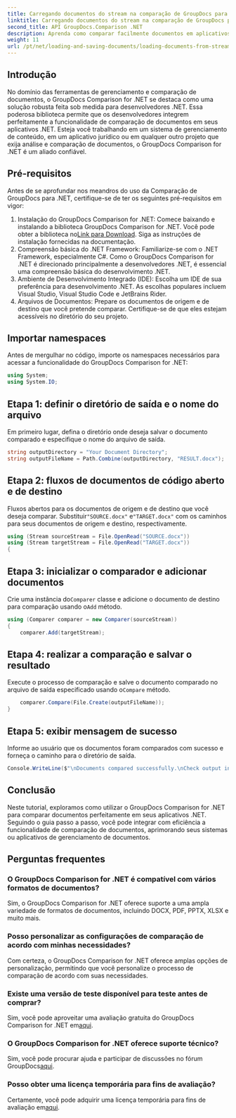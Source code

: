 ```yaml
---
title: Carregando documentos do stream na comparação de GroupDocs para .NET
linktitle: Carregando documentos do stream na comparação de GroupDocs para .NET
second_title: API GroupDocs.Comparison .NET
description: Aprenda como comparar facilmente documentos em aplicativos .NET usando GroupDocs Comparison, uma poderosa biblioteca .NET.
weight: 11
url: /pt/net/loading-and-saving-documents/loading-documents-from-stream/
---
```

## Introdução
No domínio das ferramentas de gerenciamento e comparação de documentos, o GroupDocs Comparison for .NET se destaca como uma solução robusta feita sob medida para desenvolvedores .NET. Essa poderosa biblioteca permite que os desenvolvedores integrem perfeitamente a funcionalidade de comparação de documentos em seus aplicativos .NET. Esteja você trabalhando em um sistema de gerenciamento de conteúdo, em um aplicativo jurídico ou em qualquer outro projeto que exija análise e comparação de documentos, o GroupDocs Comparison for .NET é um aliado confiável.
## Pré-requisitos
Antes de se aprofundar nos meandros do uso da Comparação de GroupDocs para .NET, certifique-se de ter os seguintes pré-requisitos em vigor:
1.  Instalação do GroupDocs Comparison for .NET: Comece baixando e instalando a biblioteca GroupDocs Comparison for .NET. Você pode obter a biblioteca no[Link para Download](https://releases.groupdocs.com/comparison/net/). Siga as instruções de instalação fornecidas na documentação.
2. Compreensão básica do .NET Framework: Familiarize-se com o .NET Framework, especialmente C#. Como o GroupDocs Comparison for .NET é direcionado principalmente a desenvolvedores .NET, é essencial uma compreensão básica do desenvolvimento .NET.
3. Ambiente de Desenvolvimento Integrado (IDE): Escolha um IDE de sua preferência para desenvolvimento .NET. As escolhas populares incluem Visual Studio, Visual Studio Code e JetBrains Rider.
4. Arquivos de Documentos: Prepare os documentos de origem e de destino que você pretende comparar. Certifique-se de que eles estejam acessíveis no diretório do seu projeto.

## Importar namespaces
Antes de mergulhar no código, importe os namespaces necessários para acessar a funcionalidade do GroupDocs Comparison for .NET:
```csharp
using System;
using System.IO;
```
## Etapa 1: definir o diretório de saída e o nome do arquivo
Em primeiro lugar, defina o diretório onde deseja salvar o documento comparado e especifique o nome do arquivo de saída.
```csharp
string outputDirectory = "Your Document Directory";
string outputFileName = Path.Combine(outputDirectory, "RESULT.docx");
```
## Etapa 2: fluxos de documentos de código aberto e de destino
 Fluxos abertos para os documentos de origem e de destino que você deseja comparar. Substituir`"SOURCE.docx"` e`"TARGET.docx"` com os caminhos para seus documentos de origem e destino, respectivamente.
```csharp
using (Stream sourceStream = File.OpenRead("SOURCE.docx"))
using (Stream targetStream = File.OpenRead("TARGET.docx"))
{
```
## Etapa 3: inicializar o comparador e adicionar documentos
 Crie uma instância do`Comparer` classe e adicione o documento de destino para comparação usando o`Add` método.
```csharp
using (Comparer comparer = new Comparer(sourceStream))
{
    comparer.Add(targetStream);
```
## Etapa 4: realizar a comparação e salvar o resultado
 Execute o processo de comparação e salve o documento comparado no arquivo de saída especificado usando o`Compare` método.
```csharp
    comparer.Compare(File.Create(outputFileName));
}
```
## Etapa 5: exibir mensagem de sucesso
Informe ao usuário que os documentos foram comparados com sucesso e forneça o caminho para o diretório de saída.
```csharp
Console.WriteLine($"\nDocuments compared successfully.\nCheck output in {outputDirectory}.");
```

## Conclusão
Neste tutorial, exploramos como utilizar o GroupDocs Comparison for .NET para comparar documentos perfeitamente em seus aplicativos .NET. Seguindo o guia passo a passo, você pode integrar com eficiência a funcionalidade de comparação de documentos, aprimorando seus sistemas ou aplicativos de gerenciamento de documentos.
## Perguntas frequentes
### O GroupDocs Comparison for .NET é compatível com vários formatos de documentos?
Sim, o GroupDocs Comparison for .NET oferece suporte a uma ampla variedade de formatos de documentos, incluindo DOCX, PDF, PPTX, XLSX e muito mais.
### Posso personalizar as configurações de comparação de acordo com minhas necessidades?
Com certeza, o GroupDocs Comparison for .NET oferece amplas opções de personalização, permitindo que você personalize o processo de comparação de acordo com suas necessidades.
### Existe uma versão de teste disponível para teste antes de comprar?
 Sim, você pode aproveitar uma avaliação gratuita do GroupDocs Comparison for .NET em[aqui](https://releases.groupdocs.com/).
### O GroupDocs Comparison for .NET oferece suporte técnico?
Sim, você pode procurar ajuda e participar de discussões no fórum GroupDocs[aqui](https://forum.groupdocs.com/c/comparison/12).
### Posso obter uma licença temporária para fins de avaliação?
 Certamente, você pode adquirir uma licença temporária para fins de avaliação em[aqui](https://purchase.groupdocs.com/temporary-license/).